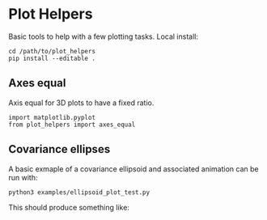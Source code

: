 # Plot Helpers

Basic tools to help with a few plotting tasks.
Local install:
```
cd /path/to/plot_helpers
pip install --editable .
```

## Axes equal
Axis equal for 3D plots to have a fixed ratio.

```
import matplotlib.pyplot
from plot_helpers import axes_equal
```

## Covariance ellipses
A basic exmaple of a covariance ellipsoid and associated animation can be run with:
```
python3 examples/ellipsoid_plot_test.py
```

This should produce something like:
